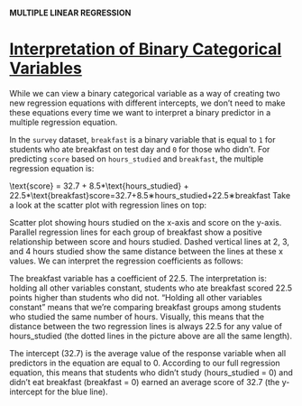 #### MULTIPLE LINEAR REGRESSION

# [Interpretation of Binary Categorical Variables](https://www.codecademy.com/courses/linear-regression-mssp/lessons/stats-multiple-linear-regression/exercises/interpretation-of-binary-categorical-variables)

While we can view a binary categorical variable as a way of creating two new regression equations with different intercepts, 
we don’t need to make these equations every time we want to interpret a binary predictor in a multiple regression equation.

In the `survey` dataset, `breakfast` is a binary variable that is equal to `1` for students who ate breakfast on test day and `0` for those who didn’t. 
For predicting `score` based on `hours_studied` and `breakfast`, the multiple regression equation is:

\text{score} = 32.7 + 8.5*\text{hours\_studied} + 22.5*\text{breakfast}score=32.7+8.5∗hours_studied+22.5∗breakfast
Take a look at the scatter plot with regression lines on top:

Scatter plot showing hours studied on the x-axis and score on the y-axis. Parallel regression lines for each group of breakfast show a positive relationship between score and hours studied. Dashed vertical lines at 2, 3, and 4 hours studied show the same distance between the lines at these x values.
We can interpret the regression coefficients as follows:

The breakfast variable has a coefficient of 22.5. The interpretation is: holding all other variables constant, students who ate breakfast scored 22.5 points higher than students who did not. “Holding all other variables constant” means that we’re comparing breakfast groups among students who studied the same number of hours. Visually, this means that the distance between the two regression lines is always 22.5 for any value of hours_studied (the dotted lines in the picture above are all the same length).

The intercept (32.7) is the average value of the response variable when all predictors in the equation are equal to 0. According to our full regression equation, this means that students who didn’t study (hours_studied = 0) and didn’t eat breakfast (breakfast = 0) earned an average score of 32.7 (the y-intercept for the blue line).
